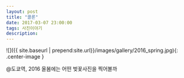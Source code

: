```yaml
---
layout: post
title: "콜론"
date: 2017-03-07 23:00:00
tags: 사진이야기
description: 
---
```


![]({{ site.baseurl | prepend:site.url}}/images/gallery/2016_spring.jpg){: .center-image }

@도쿄역, 2016
올봄에는 어떤 벚꽃사진을 찍어볼까